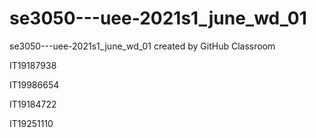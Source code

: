 # se3050---uee-2021s1_june_wd_01
se3050---uee-2021s1_june_wd_01 created by GitHub Classroom


IT19187938	

IT19986654	

IT19184722	

IT19251110	


